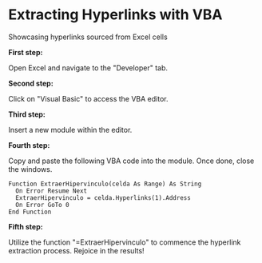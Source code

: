 # Extracting Hyperlinks with VBA
Showcasing hyperlinks sourced from Excel cells

**First step:**

Open Excel and navigate to the "Developer" tab.


**Second step:**

Click on "Visual Basic" to access the VBA editor.


**Third step:**

Insert a new module within the editor.


**Fourth step:**

Copy and paste the following VBA code into the module. Once done, close the windows.

```vba
Function ExtraerHipervinculo(celda As Range) As String
  On Error Resume Next
  ExtraerHipervinculo = celda.Hyperlinks(1).Address
  On Error GoTo 0 
End Function
```
**Fifth step:**

Utilize the function "=ExtraerHipervinculo" to commence the hyperlink extraction process. Rejoice in the results!
